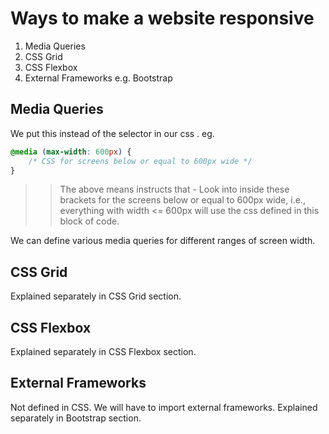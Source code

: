# Ways to make a website responsive

1. Media Queries
2. CSS Grid
3. CSS Flexbox
4. External Frameworks e.g. Bootstrap

## Media Queries
We put this instead of the selector in our css . 
eg.

```css
@media (max-width: 600px) {
    /* CSS for screens below or equal to 600px wide */
}
```
>> The above means instructs that - Look into inside these brackets for the screens below or equal to 600px wide, i.e., everything with width <= 600px will use the css defined in this block of code. 

We can define various media queries for different ranges of screen width. 

## CSS Grid
Explained separately in CSS Grid section. 

## CSS Flexbox
Explained separately in CSS Flexbox section.

## External Frameworks
Not defined in CSS. We will have to import external frameworks. 
Explained separately in Bootstrap section. 

